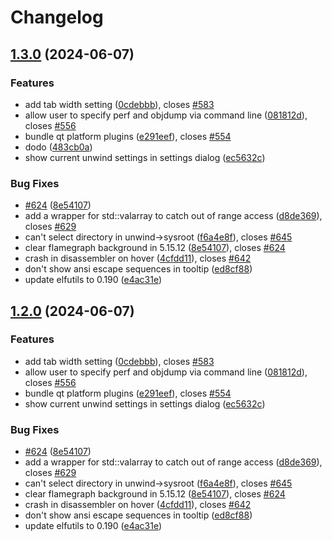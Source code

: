 # Changelog

## [1.3.0](https://github.com/lievenhey/hotspot/compare/v1.2.0...v1.3.0) (2024-06-07)


### Features

* add tab width setting ([0cdebbb](https://github.com/lievenhey/hotspot/commit/0cdebbb7dd7f7a00302405ed8eb20dcd322db31f)), closes [#583](https://github.com/lievenhey/hotspot/issues/583)
* allow user to specify perf and objdump via command line ([081812d](https://github.com/lievenhey/hotspot/commit/081812dba0470990b3e7d1e5f435459767c8efca)), closes [#556](https://github.com/lievenhey/hotspot/issues/556)
* bundle qt platform plugins ([e291eef](https://github.com/lievenhey/hotspot/commit/e291eef5999709d6750cd8fc5040711cf75d3429)), closes [#554](https://github.com/lievenhey/hotspot/issues/554)
* dodo ([483cb0a](https://github.com/lievenhey/hotspot/commit/483cb0ab4f041dfdc5edafeddd22bdaaa7afdd80))
* show current unwind settings in settings dialog ([ec5632c](https://github.com/lievenhey/hotspot/commit/ec5632c1090ac6e6ea71cf5325fd1b53feda2d49))


### Bug Fixes

* [#624](https://github.com/lievenhey/hotspot/issues/624) ([8e54107](https://github.com/lievenhey/hotspot/commit/8e5410759df0b37f352eff968bc8b87e9367c1b2))
* add a wrapper for std::valarray to catch out of range access ([d8de369](https://github.com/lievenhey/hotspot/commit/d8de3698d12a736e82b54e2295e4d65e70d856e0)), closes [#629](https://github.com/lievenhey/hotspot/issues/629)
* can't select directory in unwind-&gt;sysroot ([f6a4e8f](https://github.com/lievenhey/hotspot/commit/f6a4e8fa81e22bc37d6f2272b93e3dc71c071a76)), closes [#645](https://github.com/lievenhey/hotspot/issues/645)
* clear flamegraph background in 5.15.12 ([8e54107](https://github.com/lievenhey/hotspot/commit/8e5410759df0b37f352eff968bc8b87e9367c1b2)), closes [#624](https://github.com/lievenhey/hotspot/issues/624)
* crash in disassembler on hover ([4cfdd11](https://github.com/lievenhey/hotspot/commit/4cfdd11814f3030d7d07c3c3dd508712ca9f01e4)), closes [#642](https://github.com/lievenhey/hotspot/issues/642)
* don't show ansi escape sequences in tooltip ([ed8cf88](https://github.com/lievenhey/hotspot/commit/ed8cf88c168b62d7a184a87011beee302b57c5be))
* update elfutils to 0.190 ([e4ac31e](https://github.com/lievenhey/hotspot/commit/e4ac31e5756a5254616acfe68dbb771a9ccac5ff))

## [1.2.0](https://github.com/lievenhey/hotspot/compare/v1.1.1...v1.2.0) (2024-06-07)


### Features

* add tab width setting ([0cdebbb](https://github.com/lievenhey/hotspot/commit/0cdebbb7dd7f7a00302405ed8eb20dcd322db31f)), closes [#583](https://github.com/lievenhey/hotspot/issues/583)
* allow user to specify perf and objdump via command line ([081812d](https://github.com/lievenhey/hotspot/commit/081812dba0470990b3e7d1e5f435459767c8efca)), closes [#556](https://github.com/lievenhey/hotspot/issues/556)
* bundle qt platform plugins ([e291eef](https://github.com/lievenhey/hotspot/commit/e291eef5999709d6750cd8fc5040711cf75d3429)), closes [#554](https://github.com/lievenhey/hotspot/issues/554)
* show current unwind settings in settings dialog ([ec5632c](https://github.com/lievenhey/hotspot/commit/ec5632c1090ac6e6ea71cf5325fd1b53feda2d49))


### Bug Fixes

* [#624](https://github.com/lievenhey/hotspot/issues/624) ([8e54107](https://github.com/lievenhey/hotspot/commit/8e5410759df0b37f352eff968bc8b87e9367c1b2))
* add a wrapper for std::valarray to catch out of range access ([d8de369](https://github.com/lievenhey/hotspot/commit/d8de3698d12a736e82b54e2295e4d65e70d856e0)), closes [#629](https://github.com/lievenhey/hotspot/issues/629)
* can't select directory in unwind-&gt;sysroot ([f6a4e8f](https://github.com/lievenhey/hotspot/commit/f6a4e8fa81e22bc37d6f2272b93e3dc71c071a76)), closes [#645](https://github.com/lievenhey/hotspot/issues/645)
* clear flamegraph background in 5.15.12 ([8e54107](https://github.com/lievenhey/hotspot/commit/8e5410759df0b37f352eff968bc8b87e9367c1b2)), closes [#624](https://github.com/lievenhey/hotspot/issues/624)
* crash in disassembler on hover ([4cfdd11](https://github.com/lievenhey/hotspot/commit/4cfdd11814f3030d7d07c3c3dd508712ca9f01e4)), closes [#642](https://github.com/lievenhey/hotspot/issues/642)
* don't show ansi escape sequences in tooltip ([ed8cf88](https://github.com/lievenhey/hotspot/commit/ed8cf88c168b62d7a184a87011beee302b57c5be))
* update elfutils to 0.190 ([e4ac31e](https://github.com/lievenhey/hotspot/commit/e4ac31e5756a5254616acfe68dbb771a9ccac5ff))
